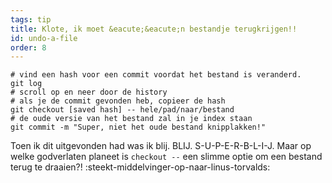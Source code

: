 ```yaml
---
tags: tip
title: Klote, ik moet &eacute;&eacute;n bestandje terugkrijgen!!
id: undo-a-file
order: 8
---
```


```git
# vind een hash voor een commit voordat het bestand is veranderd.
git log
# scroll op en neer door de history
# als je de commit gevonden heb, copieer de hash
git checkout [saved hash] -- hele/pad/naar/bestand
# de oude versie van het bestand zal in je index staan
git commit -m "Super, niet het oude bestand knipplakken!"
```

Toen ik dit uitgevonden had was ik blij. BLIJ. S-U-P-E-R-B-L-I-J. Maar op welke godverlaten planeet is `checkout --` een slimme optie om een bestand terug te draaien?! :steekt-middelvinger-op-naar-linus-torvalds:
